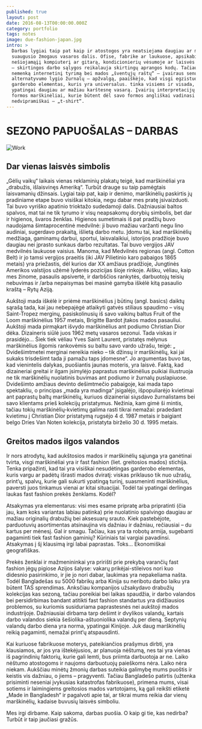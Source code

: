 ```yaml
---
published: true
layout: post
date: 2016-08-13T00:00:00.000Z
category: portfolio
tags: notes
image: due-fashion-japan.jpg
intro: >
  Darbas lygiai taip pat kaip ir atostogos yra neatsiejama daugiau ar mažiau
  suaugusio žmogaus vasaros dalis. Ofise, fabrike ar laukuose, apsikabinus
  nešiojamąįį kompiuterį ar gitarą, kondicionierių vėsumoje ar laisvės karštyje
  – skirtingos darbo sąlygos reikalauja skirtingų aprangos kodų. Tačiau atlikus
  nemenką internetinį tyrimą bei mados „šventųjų raštų“ – įvairaus senumo ir
  alternatyvumo lygio žurnalų – apžvalgą, paaiškėjo, kad visgi egzistuoja
  garderobo elementas, kuris yra universalus. tinka visiems ir visada, o
  ypatingai daugiau ar mažiau karštesnę vasarą. Įvairių interpretacijų „T“
  formos marškinėliai, kurie būtent dėl savo formos angliškai vadinasi
  nedvipramiškai – „t-shirt“.
---
```

SEZONO PAPUOŠALAS – DARBAS
==========================

![Work](\images\du-fashion-japan.jpg)

Dar vienas laisvės simbolis
---------------------------

„Gėlių vaikų“ laikais vienas reklaminių plakatų teigė, kad marškinėliai yra „drabužis, išlaisvinęs Ameriką“. Turbūt drauge su taip pamėgtais laisvamanių džinsais. Lygiai taip pat, kaip ir denimo, marškinėlių paskirtis jų pradiniame etape buvo visiškai kitokia, negu dabar mes pratę įsivaizduoti. Tai buvo vyriško apatinio trioktažo sudedamoji dalis. Dažniausiai baltos spalvos, mat tai ne tik tyrumo ir visų neapsakomų dorybių simbolis, bet dar ir higienos, švaros ženklas.
Higienos sumetimais iš pat pradžių buvo naudojama šimtaprocentinė medvilnė: ji buvo mažiau varžanti negu lino audiniai, sugerdavo prakaitą, išlietą darbo metu. Įdomu tai, kad marškinėlių medžiaga, gaminamų darbui, sportui, laisvalaikiui,  istorijos pradžioje buvo daugiau nei įprasto sunkaus darbo rezultatas. Tai buvo vergijos JAV medvilnės laukuose vaisius. Manoma, kad Medvilnės regionas (angl. Cotton Belt) ir jo tamsi vergijos praeitis (iki JAV Pilietinio karo pabaigos 1865 metais) yra priežastis, dėl kurios dar XX amžiaus pradžioje, Jungtinės Amerikos valstijos užėmė lyderės pozicijas šioje rinkoje. Aišku, vėliau, kaip mes žinome, pasaulis apsivertė, ir darbščios rankytės, darbuotojų teisių nebuvimas ir /arba nepaisymas bei masinė gamyba iškėlė kitą pasaulio kraštą – Rytų Aziją.

Aukštoji mada iškėlė ir priėmė marškinėlius į būtinų (angl. basics) daiktų sąrašą tada, kai jau nebepajėgė atlaikyti gatvės stiliaus spaudimo – visų Saint-Tropez merginų, pasiskolinusių iš savo vaikinų baltus Fruit of the Loom marškinėlius 1957 metais, Brigitte Bardot įtakos mados pasauliui. Aukštoji mada pirmąkart išvydo  marškinėlius ant podiumo Christian Dior dėka. Dizaineris siūlė juos 1962 metų vasaros sezonui. Tada viskas ir prasidėjo...
Šiek tiek vėliau Yves Saint Laurent, pristatęs mėlynus marškinėlius ilgomis rankovėmis su baltu savo vardo užrašu,  teigė: „ Dvidešimtmetei merginai nereikia nieko – tik džinsų ir marškinėlių, kai jai sukaks trisdešimt tada ji pamažu taps įdomesne“.  Jo argumentas buvo tas, kad vienintelis dalykas, puošiantis jaunas moteris, yra laisvė.
Faktą, kad dizaineriai greitai ir ilgam įsimylėjo paprastus marškinėlius puikiai iliustruoja ne tik marškinėlių nuolatinis buvimas ant podiumo ir žurnalų puslapiuose. Dvidešimto amžiaus devinto dešimtmečio pabaigoje, kai mada tapo spektakliu, o principas „mada yra madinga“ įsigalėjo, išpopuliarėjo kvietimai ant paprastų baltų marškinėlių, kuriuos dizaineriai siųsdavo žurnalistams bei savo klientams prieš kolekcijų pristatymus. Nežinia, kam gimė ši mintis, tačiau tokių marškinėlių-kvietimų galima rasti tikrai nemažai: pradedant kvietimu į Christian Dior pristatymą rugsėjo 4 d. 1987 metais ir baigiant belgo Dries Van Noten kolekcija, pristatyta birželio 30 d. 1995 metais.

Greitos mados ilgos valandos
----------------------------

Ir nors atrodytų, kad aukštosios mados ir marškinėlių sąjunga yra ganėtinai tvirta, visgi marškinėliai yra ir  fast fashion   (liet. greitosios mados) stichija. Tenka pripažinti, kad tai yra visiškai nesudėtingas garderobo elementas, kuris vargu ar padėtų išrasti mados dviratį: viskas priklauso tik nuo užrašų, print‘ų, spalvų, kurie gali sukurti ypatingą turinį, suasmeninti marškinėlius, paversti juos tinkamus vienai ar kitai situacijai. Todėl tai ypatingai derlingas laukas fast fashion prekės ženklams. Kodėl?

Atsakymas yra elementarus: visi mes esame pripratę arba pripratinti (čia jau, kam koks variantas labiau patinka) prie nuolatinio spalvingo daugiau ar mažiau originalių drabužių bei aksesuarų srauto. Kiek pastebėjote, parduotuvių asortimentas atsinaujina vis dažniau ir dažniau, rečiausiai – du kartus per mėnesį. Gal ir smagu. Tačiau, kas yra ta robotų armija, sugebanti pagaminti tiek fast fashion gaminių? Kūriniais tai vargiai pavadinsi.  Atsakymas į šį klausimą irgi labai paprastas. Toks... Ekonomiškai geografiškas.

Prekės ženklai ir mažmenininkai yra pririšti prie prekybą varančių fast fashion jėgų pigiose Azijos šalyse: vakarų prikėjai-stileivos nori kuo didesnio pasirinkimo, ir jie jo nori dabar, laukimas yra nepakeliama našta. Todėl Bangladešas su 5000 fabrikų arba Kinija su neribotu darbo laiku yra būtent TAS sprendimas. Anksčiau kompanijos užsakydavo drabužių kolekcijas kas sezoną, tačiau poreikiai bei laikas spaudžia, ir darbo valandos bei persidirbimas bandant atitikti fast fashion standartus yra didžiausios problemos, su kuriomis susiduriama paprastesnės nei aukštoji mados industrijoje. Dažniausiai dirbama tarp dešimt ir dvylikos valandų, kartais darbo valandos siekia šešiolika-aštuoniolika valandų per dieną. Septynių valandų darbo diena yra norma, ypatingai Kinijoje. Juk daug marškinėlių reikią pagaminti, nemažai print‘ų atspausdinti.

Kai kuriuose fabrikuose moterys, pateikiančios prašymus dirbti, yra klausiamos, ar jos yra ištekėjusios, ar planuoja nėštumą, nes tai yra vienas iš pagrindinių faktorių, kurie gali lemti, bus priimta darbuotoja ar ne. Laiko nėštumo atostogoms ir naujoms darbuotuojų paieškoms nėra. 
Laiko nėra niekam. Aukščiau minėtų žmonių darbas suteikia galimybę mums puoštis ir keistis vis dažniau, o jiems – pragyventi. Tačiau Bangladešo patirtis (užtenka prisiminti neseniai įvykusias katastrofas fabrikuose), primena mums, visai sotiems ir laimingiems greitosios mados vartotojams, ką gali reikšti etiketė „Made in Bangladesh“ ir pagalvoti apie tai, ar tikrai mums reikia dar vienų marškinėlių, kadaise buvusių laisvės simboliu.  

Mes irgi dirbame. Kaip sakoma, darbas puošia. O kaip gi tie, kas nedirba? Turbūt ir taip jaučiasi gražūs.
